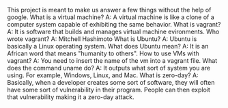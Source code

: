 This project is meant to make us answer a few things without the help of google.
What is a virtual machine? A: A virtual machine is like a clone of a computer system capable of exhibiting the same behavior.
What is vagrant? A: It is software that builds and manages virtual machine evironments.
Who wrote vagrant? A: Mitchell Hashimoto
What is Ubuntu? A: Ubuntu is basically a Linux operating system.
What does Ubuntu mean? A: It is an African word that means "humanity to others".
How to use VMs with vagrant? A: You need to insert the name of the vm into a vagrant file.
What does the command uname do? A: It outputs what sort of system you are using. For example, Windows, Linux, and Mac.
What is zero-day? A: Basically, when a developer creates some sort of software, they will often have some sort of vulnerability in their program. People can then exploit that vulnerability making it a zero-day attack. 
